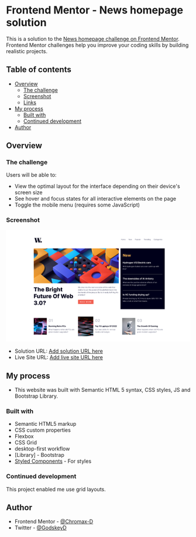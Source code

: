 # Frontend Mentor - News homepage solution

This is a solution to the [News homepage challenge on Frontend Mentor](https://www.frontendmentor.io/challenges/news-homepage-H6SWTa1MFl). Frontend Mentor challenges help you improve your coding skills by building realistic projects. 

## Table of contents

- [Overview](#overview)
  - [The challenge](#the-challenge)
  - [Screenshot](#screenshot)
  - [Links](#links)
- [My process](#my-process)
  - [Built with](#built-with)
  - [Continued development](#continued-development)
- [Author](#author)

## Overview

### The challenge

Users will be able to:

- View the optimal layout for the interface depending on their device's screen size
- See hover and focus states for all interactive elements on the page
- Toggle the mobile menu (requires some JavaScript)

### Screenshot

![](Screenshot.png)

- Solution URL: [Add solution URL here](https://your-solution-url.com)
- Live Site URL: [Add live site URL here](https://your-live-site-url.com)

## My process

- This website was built with Semantic HTML 5 syntax, CSS styles, JS and Bootstrap Library.

### Built with

- Semantic HTML5 markup
- CSS custom properties
- Flexbox
- CSS Grid
- desktop-first workflow
- [Library] - Bootstrap
- [Styled Components](https://styled-components.com/) - For styles


### Continued development
 This project enabled me use grid layouts. 

## Author

- Frontend Mentor - [@Chromax-D](https://www.frontendmentor.io/profile/Chromax-D)
- Twitter - [@GodskeyD](https://www.twitter.com/GodskeyD)
